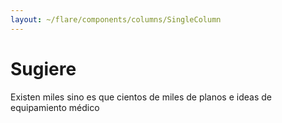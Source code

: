 ```yaml
---
layout: ~/flare/components/columns/SingleColumn
---
```


# Sugiere

Existen miles sino es que cientos de miles de planos e ideas de equipamiento
 médico

<suggestion-form></suggestion-form>
